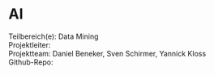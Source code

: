 # **AI**

Teilbereich\(e\): Data Mining  
Projektleiter:  
Projektteam: Daniel Beneker, Sven Schirmer, Yannick Kloss  
Github-Repo:

